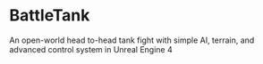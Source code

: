 # BattleTank
An open-world head to-head tank fight with simple AI, terrain, and advanced control system in Unreal Engine 4
